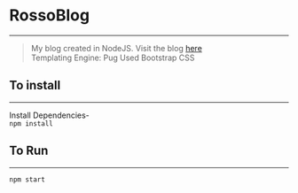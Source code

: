 # RossoBlog
***
>My blog created in NodeJS. Visit the blog [here](www.rossoskull.me)  
>Templating Engine: Pug 
>Used Bootstrap CSS

## To install
***
Install Dependencies-  
```npm install```

## To Run
***
```npm start```
